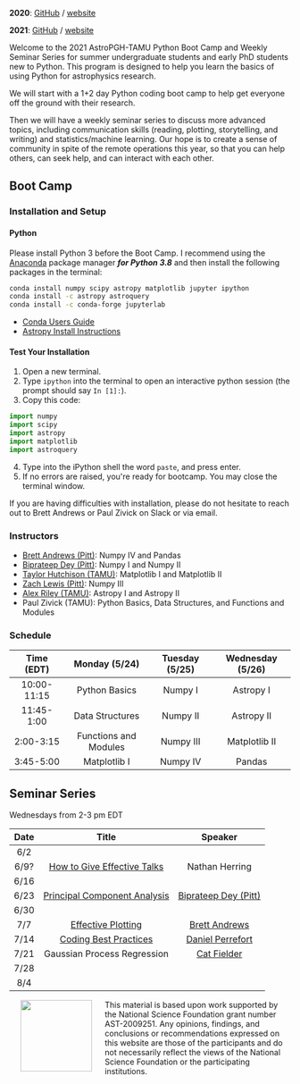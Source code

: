 **2020**: [GitHub](https://github.com/astropgh/astropgh-boot-camp-2020) / [website](https://astropgh.github.io/astropgh-boot-camp-2020/)

**2021**: [GitHub](https://github.com/astropgh/python-boot-camp-2021) / [website](https://astropgh.github.io/python-boot-camp-2021/)

Welcome to the 2021 AstroPGH-TAMU Python Boot Camp and Weekly Seminar Series for summer undergraduate students and early PhD students new to Python.  This program is designed to help you learn the basics of using Python for astrophysics research.

We will start with a 1+2 day Python coding boot camp to help get everyone off the ground with their research.

Then we will have a weekly seminar series to discuss more advanced topics, including communication skills (reading, plotting, storytelling, and writing) and statistics/machine learning. Our hope is to create a sense of community in spite of the remote operations this year, so that you can help others, can seek help, and can interact with each other.

## Boot Camp
### Installation and Setup
#### Python
Please install Python 3 before the Boot Camp. I recommend using the [Anaconda](https://www.anaconda.com/products/individual) package manager **_for Python 3.8_** and then install the following packages in the terminal:
```bash
conda install numpy scipy astropy matplotlib jupyter ipython
conda install -c astropy astroquery
conda install -c conda-forge jupyterlab
```

- [Conda Users Guide](https://conda.io/docs/user-guide/index.html)
- [Astropy Install Instructions](http://docs.astropy.org/en/stable/install.html)

#### Test Your Installation

1. Open a new terminal.
2. Type `ipython` into the terminal to open an interactive python session (the prompt should say `In [1]:`).
3. Copy this code:
```python
import numpy
import scipy
import astropy
import matplotlib
import astroquery
```
4. Type into the iPython shell the word `paste`, and press enter.
5. If no errors are raised, you're ready for bootcamp. You may close the terminal window.

If you are having difficulties with installation, please do not hesitate to reach out to Brett Andrews or Paul Zivick on Slack or via email.

### Instructors
- [Brett Andrews (Pitt)](https://bretthandrews.github.io/): Numpy IV and Pandas
- [Biprateep Dey (Pitt)](https://biprateep.github.io/): Numpy I and Numpy II
- [Taylor Hutchison (TAMU)](https://aibhleog.github.io/): Matplotlib I and Matplotlib II
- [Zach Lewis (Pitt)](https://zachjlewis.github.io/): Numpy III
- [Alex Riley (TAMU)](https://ahriley.github.io/): Astropy I and Astropy II
- Paul Zivick (TAMU): Python Basics, Data Structures, and Functions and Modules

### Schedule

| Time (EDT) | Monday (5/24) | Tuesday (5/25) | Wednesday (5/26) |
|:-----:|:-----:|:-----:|:-----:|
| 10:00-11:15 | Python Basics | Numpy I | Astropy I |
| 11:45-1:00 | Data Structures | Numpy II | Astropy II |
| 2:00-3:15 | Functions and Modules | Numpy III | Matplotlib II |
| 3:45-5:00 | Matplotlib I | Numpy IV | Pandas |


## Seminar Series

Wednesdays from 2-3 pm EDT

| Date | Title | Speaker |
|:-----:|:-----:|:-----:|
| 6/2  | | |
| 6/9?  | [How to Give Effective Talks](seminars/effective_talks_2020-07-08.pdf) | Nathan Herring |
| 6/16 |  |  |
| 6/23 | [Principal Component Analysis](seminars/pca_2021-06-23.pdf) | [Biprateep Dey (Pitt)](https://biprateep.github.io/) |
| 6/30 |  |  |
| 7/7  | [Effective Plotting](http://htmlpreview.github.io/?https://github.com/astropgh/astropgh-boot-camp-2020/blob/master/seminars/2020-05-27-plotting/plotting.html#/) | [Brett Andrews](https://bretthandrews.github.io) |
| 7/14 | [Coding Best Practices](seminars/coding_best_practices_2020-06-03.pdf) | [Daniel Perrefort](https://djperrefort.github.io/) |
| 7/21 | Gaussian Process Regression | [Cat Fielder](https://cfielder.github.io/) |
| 7/28 |  |  |
| 8/4  |  |  |

<a href="url"><img style="padding: 0px 20px;" src="https://github.com/astropgh/python-boot-camp-2021/blob/main/etc/NSF_4-Color_bitmap_Logo.png?raw=true" align="left" height="128" width="128"></a>

This material is based upon work supported by the National Science Foundation grant number AST-2009251. Any opinions, findings, and conclusions or recommendations expressed on this website are those of the participants and do not necessarily reflect the views of the National Science Foundation or the participating institutions.
